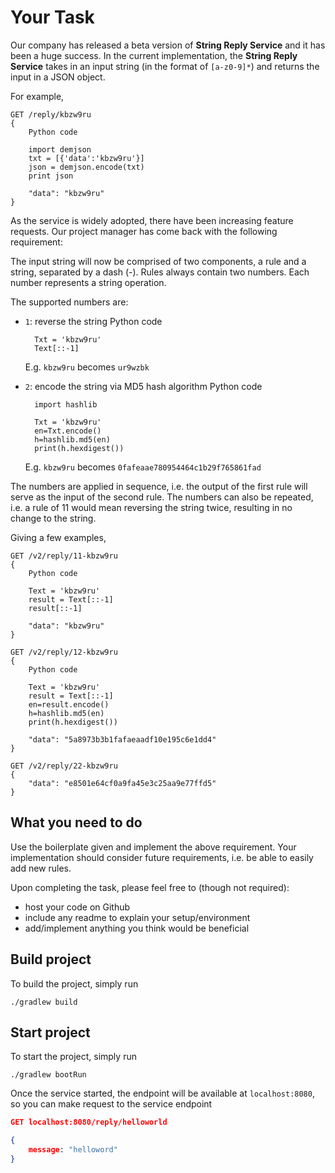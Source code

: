 # Your Task
Our company has released a beta version of **String Reply Service** and it has been a huge success.
In the current implementation, the **String Reply Service** takes in an input string (in the format of `[a-z0-9]*`)
and returns the input in a JSON object.

For example,

```
GET /reply/kbzw9ru
{
	Python code
	
	import demjson
	txt = [{'data':'kbzw9ru'}]
	json = demjson.encode(txt)
	print json
    
	"data": "kbzw9ru"
}
```

As the service is widely adopted, there have been increasing feature requests.
Our project manager has come back with the following requirement:

The input string will now be comprised of two components, a rule and a string, separated by a dash (-).
Rules always contain two numbers. Each number represents a string operation.

The supported numbers are:

- `1`: reverse the string
		Python code
		
		Txt = 'kbzw9ru'
		Text[::-1]
		
   E.g. `kbzw9ru` becomes `ur9wzbk`

- `2`: encode the string via MD5 hash algorithm
		Python code
		
		import hashlib
		
		Txt = 'kbzw9ru'
		en=Txt.encode()
		h=hashlib.md5(en)
		print(h.hexdigest())
		
   E.g. `kbzw9ru` becomes `0fafeaae780954464c1b29f765861fad`

The numbers are applied in sequence, i.e. the output of the first rule will
serve as the input of the second rule. The numbers can also be repeated,
i.e. a rule of 11 would mean reversing the string twice, resulting in no change to the string.

Giving a few examples,

```
GET /v2/reply/11-kbzw9ru
{
	Python code
	
	Text = 'kbzw9ru'
	result = Text[::-1]
	result[::-1]

    "data": "kbzw9ru"
}
```
```
GET /v2/reply/12-kbzw9ru
{
	Python code
	
	Text = 'kbzw9ru'
	result = Text[::-1]
	en=result.encode()
	h=hashlib.md5(en)
	print(h.hexdigest())
	
    "data": "5a8973b3b1fafaeaadf10e195c6e1dd4"
}
```
```
GET /v2/reply/22-kbzw9ru
{
    "data": "e8501e64cf0a9fa45e3c25aa9e77ffd5"
}
```

## What you need to do
Use the boilerplate given and implement the above requirement.
Your implementation should consider future requirements, i.e. be able to easily add new rules.

Upon completing the task, please feel free to (though not required):

- host your code on Github
- include any readme to explain your setup/environment
- add/implement anything you think would be beneficial

## Build project

To build the project, simply run
```
./gradlew build
```

## Start project

To start the project, simply run
```
./gradlew bootRun
```

Once the service started, the endpoint will be available at `localhost:8080`, so you can make request to the service endpoint

```json
GET localhost:8080/reply/helloworld

{
    message: "helloword"
}
```